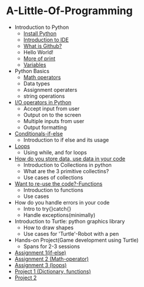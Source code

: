 # A-Little-Of-Programming
* Introduction to Python
  - [Install Python]( https://manjushriug.github.io/A-Little-Of-Programming/installpython)
  - [Introduction to IDE](https://manjushriug.github.io/A-Little-Of-Programming/IDE)
  - [What is Github?](https://manjushriug.github.io/A-Little-Of-Programming/Github)
  - Hello World!
  - [More of print](https://manjushriug.github.io/A-Little-Of-Programming/print)
  - [Variables](https://manjushriug.github.io/A-Little-Of-Programming/Variables)
* Python Basics
  - [Math operators](https://manjushriug.github.io/A-Little-Of-Programming/mathoperators)
  - Data types
  - Assignment operaters
  - string operations
* [I/O operators in Python](https://manjushriug.github.io/A-Little-Of-Programming/Input_output)
  - Accept input from user
  - Output on to the screen
  - Multiple inputs from user
  - Output formatting
* [Conditionals-if-else](https://manjushriug.github.io/A-Little-Of-Programming/conditionals)
  - Introduction to if else and its usage
* [Loops](https://manjushriug.github.io/A-Little-Of-Programming/loops)
  - Using while, and for loops
* [How do you store data, use data in your code](https://manjushriug.github.io/A-Little-Of-Programming/Collections)
   - Introduction to Collections in python
   - What are the 3 primitive collectins?
   - Use cases of collections
* [Want to re-use the code?-Functions](https://manjushriug.github.io/A-Little-Of-Programming/Functions)
  - Introduction to functions
  - Use cases
* How do you handle errors in your code
  - Intro to try{}catch{}
  - Handle exceptions(minimally)
* Introduction to Turtle: python graphics library
  - How to draw shapes
  - Use cases for 'Turtle'-Robot with a pen
* Hands-on Project(Game development using Turtle)
  -  Spans for 2-3 sessions
* [Assignment 1(if-else)](https://manjushriug.github.io/A-Little-Of-Programming/Assignments)
* [Assignment 2 (Math-operator)](https://manjushriug.github.io/A-Little-Of-Programming/Assignments-Math-Operator)
* [Assignment 3 (loops)](https://manjushriug.github.io/A-Little-Of-Programming/Assignment3)
* [Project 1 (Dictionary, functions)](https://manjushriug.github.io/A-Little-Of-Programming/Project-1)
* [Project 2 ](https://manjushriug.github.io/A-Little-Of-Programming/Turtle-racing-game)
  
